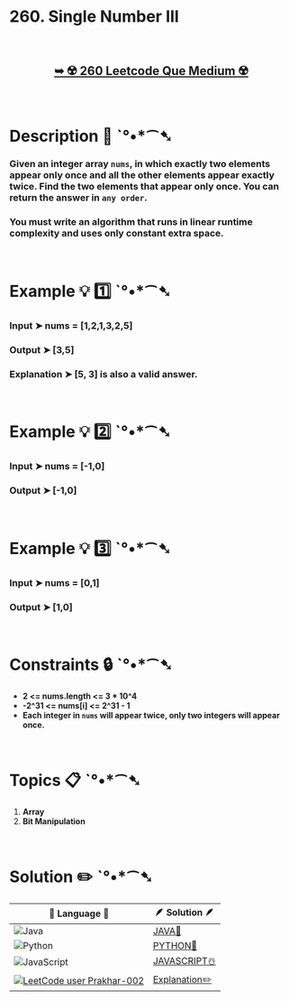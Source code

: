 # 260. Single Number III

</br>

<h2 align="center"> 

<a href="https://leetcode.com/problems/single-number-iii/?envType=daily-question&envId=2024-05-21"><strong>➥ ☢️ 260 Leetcode Que Medium ☢️ </strong></a>
</h2>

</br>

# Description 📜 ˋ°•*⁀➷

### Given an integer array `nums`, in which exactly two elements appear only once and all the other elements appear exactly twice. Find the two elements that appear only once. You can return the answer in `any order`.

### You must write an algorithm that runs in linear runtime complexity and uses only constant extra space.



</br>

# Example 💡 1️⃣ ˋ°•*⁀➷

  ### Input  ➤ nums = [1,2,1,3,2,5]

  ### Output  ➤ [3,5]

  ### Explanation  ➤  [5, 3] is also a valid answer.

</br>

# Example 💡 2️⃣ ˋ°•*⁀➷

  ### Input ➤  nums = [-1,0]

  ### Output  ➤ [-1,0]


</br>

# Example 💡 3️⃣ ˋ°•*⁀➷

  ### Input ➤ nums = [0,1]

  ### Output  ➤  [1,0]

</br>

# Constraints 🔒 ˋ°•*⁀➷

- **2 <= nums.length <= 3 * 10^4**
- **-2^31 <= nums[i] <= 2^31 - 1**
- **Each integer in `nums` will appear twice, only two integers will appear once.**

</br>

# Topics 📋 ˋ°•*⁀➷

1. **Array**
2. **Bit Manipulation**


</br>

# Solution ✏️ ˋ°•*⁀➷

| 📒 Language 📒  | 🪶 Solution 🪶 |
| ------------- | ------------- |
|  ![Java](https://img.shields.io/badge/java-%23ED8B00.svg?style=for-the-badge&logo=openjdk&logoColor=white)  | [JAVA🍁](https://github.com/Prakhar-002/LEETCODE/blob/main/%F0%9F%93%9C%20Daily%20Challange%20%F0%9F%92%A1/05%20May%20%F0%9F%8C%88%202024/31%20-%2005%20-%202024%20---%20%E2%9C%8F%EF%B8%8F%20%20260.%20Single%20Number%20III%20%20%F0%9F%8D%B0%20%F0%9F%8D%81%20%E2%98%83%EF%B8%8F/%F0%9F%8D%81JAVA_260_SingleNumber_III.java) |
|  ![Python](https://img.shields.io/badge/python-3670A0?style=for-the-badge&logo=python&logoColor=ffdd54)    | [PYTHON🍰](https://github.com/Prakhar-002/LEETCODE/blob/main/%F0%9F%93%9C%20Daily%20Challange%20%F0%9F%92%A1/05%20May%20%F0%9F%8C%88%202024/31%20-%2005%20-%202024%20---%20%E2%9C%8F%EF%B8%8F%20%20260.%20Single%20Number%20III%20%20%F0%9F%8D%B0%20%F0%9F%8D%81%20%E2%98%83%EF%B8%8F/%F0%9F%8D%B0PYTHON_260_SingleNumber_III.py) |
| ![JavaScript](https://img.shields.io/badge/javascript-%23323330.svg?style=for-the-badge&logo=javascript&logoColor=%23F7DF1E)   | [JAVASCRIPT☃️](https://github.com/Prakhar-002/LEETCODE/blob/main/%F0%9F%93%9C%20Daily%20Challange%20%F0%9F%92%A1/05%20May%20%F0%9F%8C%88%202024/31%20-%2005%20-%202024%20---%20%E2%9C%8F%EF%B8%8F%20%20260.%20Single%20Number%20III%20%20%F0%9F%8D%B0%20%F0%9F%8D%81%20%E2%98%83%EF%B8%8F/%E2%98%83%EF%B8%8FJAVASCRIPT_260_SingleNumber_III.js) |
|  [![LeetCode user Prakhar-002](https://img.shields.io/badge/dynamic/json?style=for-the-badge&labelColor=black&color=%23ffa116&label=Solved&query=solvedOverTotal&url=https%3A%2F%2Fleetcode-badge.vercel.app%2Fapi%2Fusers%2FPrakhar-002&logo=leetcode&logoColor=yellow)](https://leetcode.com/Prakhar-002/)  | [Explanation✏️](https://leetcode.com/problems/single-number-iii/solutions/5234872/without-any-bit-manipulation-best-formatted-o-1-space-solution-dry-run)  |
